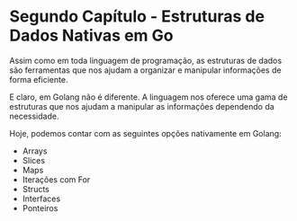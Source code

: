 # Segundo Capítulo - Estruturas de Dados Nativas em Go

Assim como em toda linguagem de programação, as estruturas de dados são ferramentas que nos ajudam a organizar e manipular
informações de forma eficiente.

E claro, em Golang não é diferente. A linguagem nos oferece uma gama de estruturas que nos ajudam a manipular as informações dependendo da necessidade.

Hoje, podemos contar com as seguintes opções nativamente em Golang:

- Arrays
- Slices
- Maps
- Iterações com For
- Structs
- Interfaces
- Ponteiros